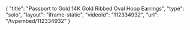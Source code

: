 {
    "title": "Passport to Gold 14K Gold Ribbed Oval Hoop Earrings",
    "type": "solo",
    "layout": "iframe-static",
    "videoId": "112334932",
    "url": "\/tvpembed\/112334932"
}